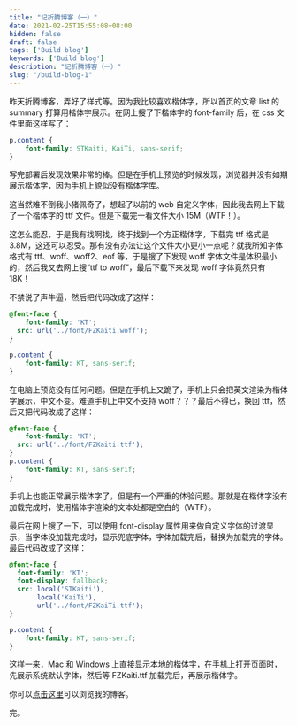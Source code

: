 ```yaml
---
title: "记折腾博客（一）"
date: 2021-02-25T15:55:08+08:00
hidden: false
draft: false 
tags: ['Build blog']
keywords: ['Build blog']
description: "记折腾博客（一）"
slug: "/build-blog-1"
---
```


昨天折腾博客，弄好了样式等。因为我比较喜欢楷体字，所以首页的文章 list 的 summary 打算用楷体字展示。在网上搜了下楷体字的 font-family 后，在 css 文件里面这样写了：

```css
p.content {
    font-family: STKaiti, KaiTi, sans-serif; 
}
```

写完部署后发现效果非常的棒。但是在手机上预览的时候发现，浏览器并没有如期展示楷体字，因为手机上貌似没有楷体字库。

这当然难不倒我小猪佩奇了，想起了以前的 web 自定义字体，因此我去网上下载了一个楷体字的 ttf 文件。但是下载完一看文件大小 15M（WTF！）。

这怎么能忍，于是我有找啊找，终于找到一个方正楷体字，下载完 ttf 格式是 3.8M，这还可以忍受。那有没有办法让这个文件大小更小一点呢？就我所知字体格式有 ttf、woff、woff2、eof 等，于是搜了下发现 woff 字体文件是体积最小的，然后我又去网上搜“ttf to woff”，最后下载下来发现 woff 字体竟然只有 18K！

不禁说了声牛逼，然后把代码改成了这样：

```css
@font-face {
    font-family: 'KT';
  src: url('../font/FZKaiti.woff');
}

p.content {
    font-family: KT, sans-serif; 
}
```

在电脑上预览没有任何问题。但是在手机上又跪了，手机上只会把英文渲染为楷体字展示，中文不变。难道手机上中文不支持 woff？？？最后不得已，换回 ttf，然后又把代码改成了这样：

```css
@font-face {
    font-family: 'KT';
  src: url('../font/FZKaiti.ttf');
}
p.content {
    font-family: KT, sans-serif; 
}
```

手机上也能正常展示楷体字了，但是有一个严重的体验问题。那就是在楷体字没有加载完成时，使用楷体字渲染的文本处都是空白的（WTF）。

最后在网上搜了一下，可以使用 font-display 属性用来做自定义字体的过渡显示，当字体没加载完成时，显示兜底字体，字体加载完后，替换为加载完的字体。最后代码改成了这样：

```css
@font-face {
  font-family: 'KT';
  font-display: fallback;
  src: local('STKaiti'),
       local('KaiTi'),
       url('../font/FZKaiTi.ttf');
}

p.content {
    font-family: KT, sans-serif; 
}
```

这样一来，Mac 和 Windows 上直接显示本地的楷体字，在手机上打开页面时，先展示系统默认字体，然后等 FZKaiti.ttf 加载完后，再展示楷体字。

你可以[点击这里](https://daijiangtao.gitee.io)可以浏览我的博客。

完。
